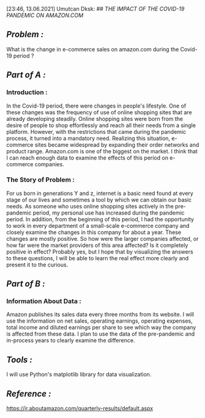 [23:46, 13.06.2021] Umutcan Dksk: ## *THE IMPACT OF THE COVID-19 PANDEMIC ON AMAZON.COM*

## *Problem :*

What is the change in e-commerce sales on amazon.com during the Covid-19 period ?

## *Part of A :*

### Introduction :

In the Covid-19 period, there were changes in people's lifestyle. One of these changes was the
frequency of use of online shopping sites that are already developing steadily. Online
shopping sites were born from the desire of people to shop effortlessly and reach all their
needs from a single platform. However, with the restrictions that came during the pandemic
process, it turned into a mandatory need. Realizing this situation, e-commerce sites became
widespread by expanding their order networks and product range.
Amazon.com is one of the biggest on the market. I think that I can reach enough data to
examine the effects of this period on e-commerce companies.

### The Story of Problem :

For us born in generations Y and z, internet is a basic need found at every stage of our lives
and sometimes a tool by which we can obtain our basic needs.
As someone who uses online shopping sites actively in the pre-pandemic period, my personal
use has increased during the pandemic period. In addition, from the beginning of this period, I
had the opportunity to work in every department of a small-scale e-commerce company and
closely examine the changes in this company for about a year. These changes are mostly
positive. So how were the larger companies affected, or how far were the market providers of
this area affected? Is it completely positive in effect? Probably yes, but I hope that by
visualizing the answers to these questions, I will be able to learn the real effect more clearly
and present it to the curious.

## *Part of B :*

### Information About Data :

Amazon publishes its sales data every three months from its website. I will use the
information on net sales, operating earnings, operating expenses, total income and diluted
earnings per share to see which way the company is affected from these data. I plan to use the
data of the pre-pandemic and in-process years to clearly examine the difference.

## *Tools :*

I will use Python's matplotlib library for data visualization.

## *Reference :*

https://ir.aboutamazon.com/quarterly-results/default.aspx
